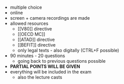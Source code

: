 - multiple choice
- online
- screen + camera recordings are made
- allowed resources
	- [[V80]] directive
	- [[OECD MC]]
	- [[ATAD]] directive
	- [[BEFIT]] directive
	- only legal texts - also digitally (CTRL+F possible)
- 90 minutes - 20 questions
	- going back to previous questions possible
- **PARTIAL POINTS WILL BE GIVEN**
- everything will be included in the exam
	- also the lecture casts